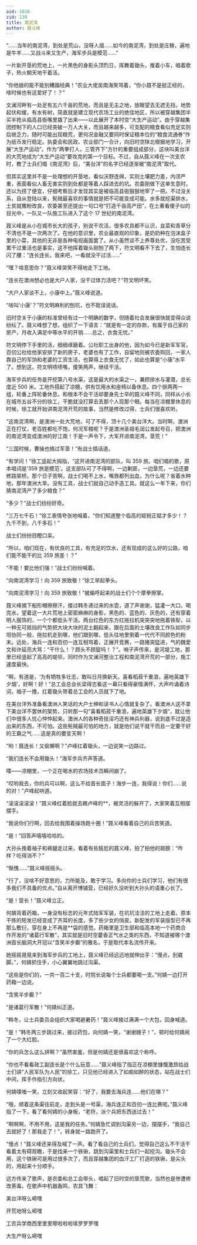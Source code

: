 ```yaml
---
aid: 1010
zid: 130
title: 南泥湾
author: 聂义峰
---
```


“……当年的南泥湾，到处是荒山，没呀人烟……如今的南泥湾，到处是庄稼，遍地是牛羊……又战斗来又生产，海军步兵是模范……”

一片新开垦的荒地上，一片黑色的身影头顶烈日，挥舞着锄头，推着小车，唱着歌子，热火朝天地干着活。

“你他娘的能不能别糟蹋经典！”农业大佬吴南海笑骂着，“你小聂不是挺正经的，啥时候也有这爱好了！？”

文澜河畔有一处足有五六千亩的荒地，而且是无主之地，放眼望去无遮无挡，地势起伏和缓，有水有树，简直就是建立现代农场工业的绝佳地区，所以被穿越集团半买半抢从临高县衙嘴里撬了出来——以此展开了本时空“大生产运动”。由于穿越集团控制下的人口已经突破一万人大关，而且越来越多，可支配的粮食看似充足实则后继乏力，随时可能出现粮荒，更何况金融又要同时保证粮本位的“粮食流通券”作为纸币发行稳定。执委会和民政、农业部门一合计，向旧时空陕北根据地学习，开展“大生产运动”。作为“两拳打人，三管齐下”方针的重要组成部分，这块叫美台洋的大荒地成为“大生产运动”要攻克的第一个目标。不过，自从聂义峰在一次支农时，教了士兵们唱《南泥湾》后，“美台洋”的名字已经逐渐被“南泥湾”取代。

但其实这里并不是一处理想的开垦地，看似沃野连绵，实则土壤肥力差，内涝严重，表面看似人畜无害实则到处都是等着人踩进去的坑。农委刚做下这单生意时，还以为捞了便宜，仔细考察后才发现其实是被临高县衙狠狠地宰了一把。不过没关系，自从登陆以来，髡贼最喜欢的事情就是把不可能变成可能。水多就挖渠排水，土贫就撒粉改良，农委甚至还提出一句口号“打造千亩高产田”，在土著看傻子似的目光中，一队又一队施工队进入了这个 17 世纪的南泥湾。

聂义峰是从小在城市长大的孩子，别说干农活，很多农具都不认识，韭菜和青草分不清也不是一次两次了。在他的意识里，农业最直观的印象，是奶奶种在泡沫盒子里的小菜，其他的无非是各种电视画面罢了。从小虽然谈不上养尊处优，没吃苦受累干过重活也是事实，这不他挥着锄头刚刨了两下，符文明看不下去了，生怕连长闪了腰：“连长连长，我来吧，一看就没干过活……”

“嘿？啥意思你？”聂义峰哭笑不得地走下工地。

“连长在澳洲想必也是大户人家，没干过体力活吧？”符文明坏笑。

“大户人家谈不上，小康中上。”聂义峰说道。

“啥叫‘小康’？”符文明麻利的刨坑，也不耽误说话。

旧时空关于小康的标准曾经有过一个明确的数字，但随着社会发展很快就变得众说纷纭了。聂义峰想了想，组织了一下语言：“就是有一定的存款，有属于自己家的房产，月收入满足中等水平的开销……总之，衣食无忧。”

符文明停下手里的活，细细琢磨着。公社职工出身的他，因为如今已是新军军官，百仞公社给他家安排了新的房子，老婆也有了工作，自留地则被农委购回，一家人靠自己的军饷和老婆的工资生活，也算得上衣食无忧了，如此也算是“小康”水平了。想到这，符文明啧啧嘴，傻笑两声，继续干活。

海军步兵的任务是开挖第八号水渠，这是最大的水渠之一，兼顾排水与灌溉，总长度近 500 米。工地外搭起了凉棚，供有饮用水和座椅以备休息。四个排两两一组，轮番上阵轮番休息。和根本不会干活却要身先士卒的聂义峰不同，同样从小长在城市五谷不分的徐工，干脆就没打算去丢那个人现那个眼。每当在凉棚里休息的时候，徐工就开始讲南泥湾开荒的故事，当然是修改过得，士兵们很喜欢听。

“这南泥湾啊，是澳洲一处大荒地，可了不得，顶十几个美台洋大。当时啊，澳洲正在打仗，老百姓都吃不饱，何况军粮呢？于是澳洲圣祖毛润公发起号召，把澳洲的南泥湾变成澳洲的好江南！于是一声令下，大军开进南泥湾，垦荒！”

“三国时候，曹操也搞过军垦！”有战士插话道。

“有学问！”徐工竖起大拇指，“这开进南泥湾的部队，叫 359 旅。咱们唱的歌，原本唱词是‘359 旅是模范’。这支部队可了不得啊，一边剿匪，一边垦荒，一边还要修路架桥。那个日子苦啊，战士们喝不上水，嘴唇都列出血，为什么呢？省着水种地，那年澳洲大旱。没有工具，战士们就自己动手造工具。就这么一年下来，你们猜南泥湾产了多少粮食？”

“多少？”战士们纷纷好奇。

“三万七千石！”徐工表情夸张地喊着，“你们知道整个临高的赋税正赋才多少！？九千不到，八千多石！”

战士们纷纷目瞪口呆。

“所以，咱们现在，有优良的工具，有充足的饮水，还有现成的这么好的公路，咱们能不能干的比 359 旅差！？”

“不能！要比他们强！”战士们纷纷喊着。

“向南泥湾学习！向 359 旅致敬！”徐工举起拳头。

“向南泥湾学习！向 359 旅致敬！”被煽呼起来的战士们个个摩拳擦掌。

聂义峰摘下船形帽擦擦汗，接过韩冬递过来的水壶，道了声谢谢，猛灌一大口。喝完水，望着这一大片荒地上密密麻麻的身影，黑色的、蓝色的、灰色的，还有穿着明人服饰的，一个个都低头干活。两台红色的东方红拖拉机突突突地拖着铁犁，以一种无可抵挡的气势把大块大块的泥土翻起来，跟在后面的土壤改良工作队如同步坦协同一般，拖拉机走到哪，他们跟到哪，低头往地里倒着一代代不同颜色的粉末。远处，海兵一连和百仞一连互相骂着，正展开竞赛，一路猪突猛进，气的魏爱文和许延亮大骂：“干什么！？顾头不顾腚吗！？”。哨子声传来，是河堤工地，那里已经竖起了高高的堤坝，同时作为文澜河整治工程和南泥湾开荒的一部分，施工速度最快。

“啊，有道是，‘为有牺牲多壮志，敢叫日月换新天。喜看稻菽千重浪，遍地英雄下夕烟’，好啊！好！”总工会总会长梁得志看这一幕只看得豪情满怀，大声吟诵着诗词，袖子一撸，扛着锄头带着总工会的人员就下了地。

在美台洋外准备看澳洲人笑话的大户士绅和读书人心情就复杂了。看澳洲人这不拿下美台洋不罢休的架势，只听那一句“喜看稻菽千重浪，遍地英雄下夕烟”，就让他们中很多人忧心忡忡起来。澳洲人的各种奇技淫巧还有神兵利器，说到底不过是造出来的东西，不可怕。这些髡贼最可怕的地方，就是他们说干就干而且一定要干好的王霸之气……这是真的要变天啊！

“哟！聂连长！又偷懒啊？”卢峰扛着锄头，一边说笑一边路过。

“我们连长不会用锄头！”海军步兵齐声答道。

噗——凉棚里，一个正在喝水的农场技术员瞬间崩了。

“哎哟我去，你的兵可以啊，这么不给首长面子！海步一连，我得说！你们……说的对！”卢峰起哄道。

“滚滚滚滚滚！”聂义峰红着脸就去踢卢峰的\*\*，被灵活的躲开了，大家笑着互相摆摆手。

“我说你们行啊，回去给我围着操场跑十圈！”聂义峰看着自己的兵苦笑道。

“是！”回答声嘻嘻哈哈的。

大孙头挽着袖子和裤腿走过来，看着有些尴尬的聂义峰，拍了拍他的肩膀：“咋样？吃得消不？”

“惭愧……”聂义峰摇摇头。

“行了，没啥不好意思的，力所能及，敢于学习。多向你的士兵们学习，他们有很多我们不具备的优点。”自从离开博铺营，已经好久没听到大孙头的语重心长了。

“是！营长！”聂义峰立正。

何婧背着药箱，一身没有标志的元年式陆军军装，在坑坑洼洼的工地上走着。原本干练的短发已经变成了齐耳的长度，多了些少女的俏皮。新配发的军装版型已不再那么敷衍，穿在身上不再是\*\*袋的感觉。药箱里是卫生部和临高本地一个药商合作开发的“诸葛行军散”，其实就是旧时空藿香正气水之类的东西，不知道被哪个澳洲首长脑洞大开冠以“含笑半步癫”的雅名，于是取代本名流传开来。

她摇摇晃晃来到海军步兵的工地上，聂义峰已经远远地就伸出手：“慢点，别崴脚。”，何婧抓住手，小心翼翼地跳过沟渠。

“这些是你们的，一共一百二十支，时院长说每个士兵都要喝一支。”何婧一边打开药箱一边说。

“含笑半步癫？”

“是诸葛行军散！”何婧纠正道。

“韩冬，让士兵委员会组织大家喝避暑药！”聂义峰接过满满一个大包，回身喊道。

“是！”韩冬两三步跳过来，接过药包，向何婧一笑，“谢谢嫂子！”，顿时给何婧闹了一个大红脸。

“你的兵怎么这么拼啊？”虽然害羞，但是何婧还是很喜欢这个称呼。

“你也不看看政工副连长是个什么玩意……”聂义峰指了指正在凉棚里慷慨激昂给战士们讲“人民军队为人民”的徐工，只见他已经进入了如痴如醉的状态，站在战士们中间，挥手作指引方向状。

何婧噗嗤一笑，立刻又收起笑容：“好了，我要去海兵连……他们在哪？”

“哦，顺着这条渠往前走，走到头是一号渠，海兵连正和百仞一连比赛呢。”聂义峰指了一下，看了看何婧的小身板，“老符，派个兵把东西送过去！”

“啊啊啊，不用不用，这是我的任务。”何婧急忙调到沟渠另一边，摆摆手，“我自己去就好了！那我走了！”，转身就一路跑开了。

“慢点！”聂义峰还来得及喊了一声。看了看自己的士兵们，觉得自己这么不干活干看着太有碍观瞻，于是找来一个铁锹，跳到沟渠里和士兵们一起挖沟。锄头不会用，这个铁锹可是用过很多次了，而且穿越集团的血汗工厂打造的铁锹，是尖头的，用起来十分顺手。

远方传来了歌声，是农委和总工会带头，唱起了旧时空的垦荒歌，当然也是惨遭修改荼毒。在歌声中机器轰鸣，农具飞舞：

美台洋呀么嗬嘿

开荒地呀么嗬嘿

工农兵学商西里里里嚓啦啦啦嗦罗罗罗嘿

大生产呀么嗬嘿
